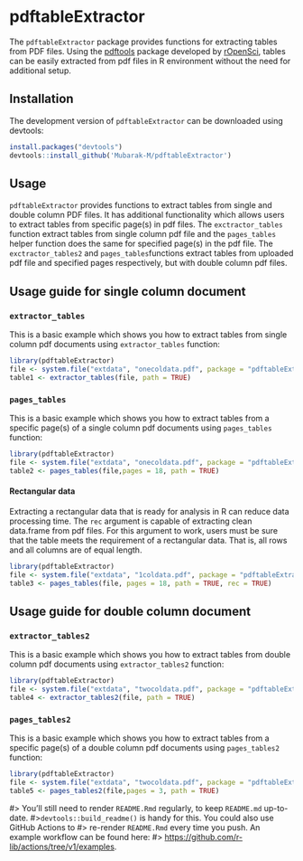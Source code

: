
# pdftableExtractor

<!-- badges: start -->
<!-- badges: end -->

The `pdftableExtractor` package provides functions for extracting tables
from PDF files. Using the
[pdftools](https://github.com/ropensci/pdftools) package developed by
[rOpenSci](https://ropensci.org/), tables can be easily extracted from
pdf files in R environment without the need for additional setup.

## Installation

The development version of `pdftableExtractor` can be downloaded using
devtools:

``` r
install.packages("devtools")
devtools::install_github('Mubarak-M/pdftableExtractor')
```

## Usage

`pdftableExtractor` provides functions to extract tables from single and
double column PDF files. It has additional functionality which allows
users to extract tables from specific page(s) in pdf files. The
`exctractor_tables` function extract tables from single column pdf file
and the `pages_tables` helper function does the same for specified
page(s) in the pdf file. The `exctractor_tables2` and
`pages_tables`functions extract tables from uploaded pdf file and
specified pages respectively, but with double column pdf files.

## Usage guide for single column document

### `extractor_tables`

This is a basic example which shows you how to extract tables from
single column pdf documents using `extractor_tables` function:

``` r
library(pdftableExtractor)
file <- system.file("extdata", "onecoldata.pdf", package = "pdftableExtractor")
table1 <- extractor_tables(file, path = TRUE)
```

### `pages_tables`

This is a basic example which shows you how to extract tables from a
specific page(s) of a single column pdf documents using `pages_tables`
function:

``` r
library(pdftableExtractor)
file <- system.file("extdata", "onecoldata.pdf", package = "pdftableExtractor")
table2 <- pages_tables(file,pages = 18, path = TRUE)
```

#### Rectangular data

Extracting a rectangular data that is ready for analysis in R can reduce
data processing time. The `rec` argument is capable of extracting clean
data.frame from pdf files. For this argument to work, users must be sure
that the table meets the requirement of a rectangular data. That is, all
rows and all columns are of equal length.

``` r
library(pdftableExtractor)
file <- system.file("extdata", "1coldata.pdf", package = "pdftableExtractor")
table3 <- pages_tables(file, pages = 18, path = TRUE, rec = TRUE)
```

## Usage guide for double column document

### `extractor_tables2`

This is a basic example which shows you how to extract tables from
double column pdf documents using `extractor_tables2` function:

``` r
library(pdftableExtractor)
file <- system.file("extdata", "twocoldata.pdf", package = "pdftableExtractor")
table4 <- extractor_tables2(file, path = TRUE)
```

### `pages_tables2`

This is a basic example which shows you how to extract tables from a
specific page(s) of a double column pdf documents using `pages_tables2`
function:

``` r
library(pdftableExtractor)
file <- system.file("extdata", "twocoldata.pdf", package = "pdftableExtractor")
table5 <- pages_tables2(file,pages = 3, path = TRUE)
```

#> You’ll still need to render `README.Rmd` regularly, to keep
`README.md` up-to-date. #>`devtools::build_readme()` is handy for this.
You could also use GitHub Actions to #> re-render `README.Rmd` every
time you push. An example workflow can be found here: #>
<https://github.com/r-lib/actions/tree/v1/examples>.
